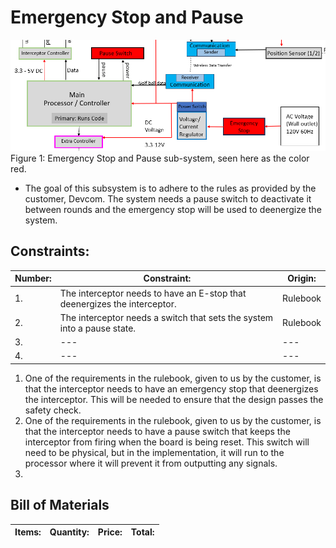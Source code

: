 # Emergency Stop and Pause

![System](../Images/EstopandPause/E-StopPauseImage.png)
Figure 1: Emergency Stop and Pause sub-system, seen here as the color red.
- The goal of this subsystem is to adhere to the rules as provided by the customer, Devcom. The system needs a pause switch to deactivate it between rounds and the emergency stop will be used to deenergize the system.

## **Constraints:**

| **Number:** | **Constraint:** | **Origin:** | 
| --- | --- | --- |
| 1. | The interceptor needs to have an E-stop that deenergizes the interceptor. | Rulebook |
| 2. | The interceptor needs a switch that sets the system into a pause state.  | Rulebook |
| 3. | --- | --- |
| 4. | --- | --- |

1. One of the requirements in the rulebook, given to us by the customer, is that the interceptor needs to have an emergency stop that deenergizes the interceptor. This will be needed to ensure that the design passes the safety check.
2. One of the requirements in the rulebook, given to us by the customer, is that the interceptor needs to have a pause switch that keeps the interceptor from firing when the board is being reset. This switch will need to be physical, but in the implementation, it will run to the processor where it will prevent it from outputting any signals.
3. 

## Bill of Materials

| **Items:** | **Quantity:** | **Price:** | **Total:** |
| --- | --- | --- | --- |
